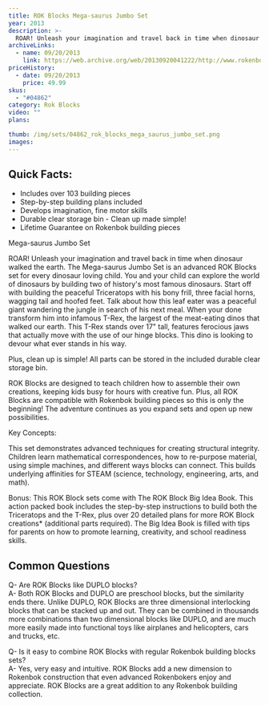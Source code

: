 ```yaml
---
title: ROK Blocks Mega-saurus Jumbo Set
year: 2013
description: >-
  ROAR! Unleash your imagination and travel back in time when dinosaur walked the earth. The Mega-saurus Jumbo Set is an advanced ROK Blocks set for every dinosaur loving child. You and your child can explore the world of dinosaurs by building two of history's most famous dinosaurs.
archiveLinks:
  - name: 09/20/2013
    link: https://web.archive.org/web/20130920041222/http://www.rokenbok.com/estore/construction/mega-saurus-jumbo-set/
priceHistory:
  - date: 09/20/2013
    price: 49.99
skus:
  - "#04862"
category: Rok Blocks
video: ""
plans:

thumb: /img/sets/04862_rok_blocks_mega_saurus_jumbo_set.png
images:
---
```

## Quick Facts:
  - Includes over 103 building pieces
  - Step-by-step building plans included
  - Develops imagination, fine motor skills
  - Durable clear storage bin - Clean up made simple!
  - Lifetime Guarantee on Rokenbok building pieces

Mega-saurus Jumbo Set

ROAR! Unleash your imagination and travel back in time when dinosaur walked the earth. The Mega-saurus Jumbo Set is an advanced ROK Blocks set for every dinosaur loving child. You and your child can explore the world of dinosaurs by building two of history's most famous dinosaurs. Start off with building the peaceful Triceratops with his bony frill, three facial horns, wagging tail and hoofed feet. Talk about how this leaf eater was a peaceful giant wandering the jungle in search of his next meal.  When your done transform him into infamous T-Rex, the largest of the meat-eating dinos that walked our earth. This T-Rex stands over 17" tall, features ferocious jaws that actually move with the use of our hinge blocks. This dino is looking to devour what ever stands in his way.

Plus, clean up is simple! All parts can be stored in the included durable clear storage bin.

ROK Blocks are designed to teach children how to assemble their own creations, keeping kids busy for hours with creative fun. Plus, all ROK Blocks are compatible with Rokenbok building pieces so this is only the beginning! The adventure continues as you expand sets and open up new possibilities.

Key Concepts:

This set demonstrates advanced techniques for creating structural integrity.  Children learn mathematical correspondences, how to re-purpose material, using simple machines, and different ways blocks can connect.  This builds underlying affinities for STEAM (science, technology, engineering, arts, and math).

Bonus: This ROK Block sets come with The ROK Block Big Idea Book. This action packed book includes the step-by-step instructions to build both the Triceratops and the T-Rex, plus over 20 detailed plans for more ROK Block creations* (additional parts required). The Big Idea Book is filled with tips for parents on how to promote learning, creativity, and school readiness skills.

## Common Questions
Q- Are ROK Blocks like DUPLO blocks?    
A- Both ROK Blocks and DUPLO are preschool blocks, but the similarity ends there. Unlike DUPLO, ROK Blocks are three dimensional interlocking blocks that can be stacked up and out. They can be combined in thousands more combinations than two dimensional blocks like DUPLO, and are much more easily made into functional toys like airplanes and helicopters, cars and trucks, etc.

Q- Is it easy to combine ROK Blocks with regular Rokenbok building blocks sets?    
A- Yes, very easy and intuitive. ROK Blocks add a new dimension to Rokenbok construction that even advanced Rokenbokers enjoy and appreciate. ROK Blocks are a great addition to any Rokenbok building collection.
